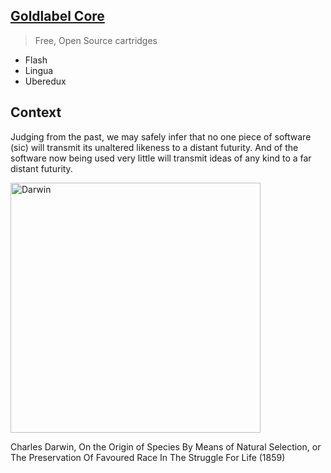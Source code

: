## [Goldlabel Core](https://goldlabel.pro/work/core)

> Free, Open Source cartridges

- Flash
- Lingua
- Uberedux

## Context
Judging from the past, we may safely infer that no one piece of software (sic) will transmit its unaltered likeness to a distant futurity. And of the software now being used very little will transmit ideas of any kind to a far distant futurity.

<img src="https://goldlabel.pro/jpg/photos/darwin.jpg" alt="Darwin" width="400"/>

Charles Darwin, On the Origin of Species By Means of Natural Selection, or The Preservation Of Favoured Race In The Struggle For Life (1859)
